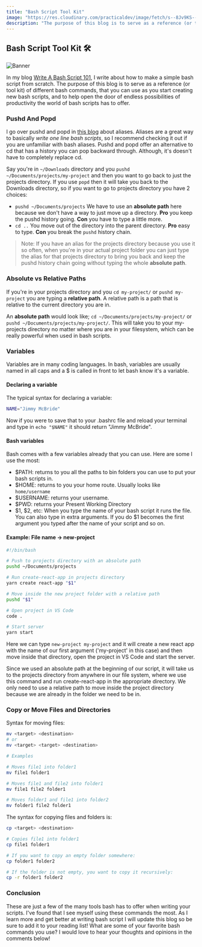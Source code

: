 ```yaml
---
title: "Bash Script Tool Kit"
image: "https://res.cloudinary.com/practicaldev/image/fetch/s--8Jv9KS----/c_imagga_scale,f_auto,fl_progressive,h_420,q_auto,w_1000/https://thepracticaldev.s3.amazonaws.com/i/4n4gq7l7gxosv6uqj9il.jpeg"
description: "The purpose of this blog is to serve as a reference (or tool kit) of different bash commands, that you can use as you start creating new bash scripts, and to help open the door of endless possibilities of productivity the world of bash scripts has to offer."
---
```


## Bash Script Tool Kit 🛠

![Banner](https://res.cloudinary.com/practicaldev/image/fetch/s--8Jv9KS----/c_imagga_scale,f_auto,fl_progressive,h_420,q_auto,w_1000/https://thepracticaldev.s3.amazonaws.com/i/4n4gq7l7gxosv6uqj9il.jpeg)

In my blog [Write A Bash Script 101](https://dev.to/jimmymcbride/write-a-bash-script-101-4n2p), I write about how to make a simple bash script from scratch. The purpose of this blog is to serve as a reference (or tool kit) of different bash commands, that you can use as you start creating new bash scripts, and to help open the door of endless possibilities of productivity the world of bash scripts has to offer.

### Pushd And Popd

I go over pushd and popd in [this blog](https://dev.to/jimmymcbride/bash-alias-2og6) about aliases. Aliases are a great way to basically _write one line bash scripts_, so I recommend checking it out if you are unfamiliar with bash aliases. Pushd and popd offer an alternative to cd that has a history you can pop backward through. Although, it's doesn't have to completely replace cd.

Say you're in `~/Downloads` directory and you `pushd ~/Documents/projects/my-project` and then you want to go back to just the projects directory. If you use `popd` then it will take you back to the Downloads directory, so if you want to go to projects directory you have 2 choices:

- `pushd ~/Documents/projects` We have to use an **absolute path** here because we don't have a way to just move up a directory. **Pro** you keep the pushd history going. **Con** you have to type a little more.
- `cd ..` You move out of the directory into the parent directory. **Pro** easy to type. **Con** you break the `pushd` history chain.

> Note: If you have an alias for the projects directory because you use it so often, when you're in your actual project folder you can just type the alias for that projects directory to bring you back and keep the pushd history chain going without typing the whole **absolute path**.

### Absolute vs Relative Paths

If you're in your projects directory and you `cd my-project/` or `pushd my-project` you are typing a **relative path**. A relative path is a path that is relative to the current directory you are in.

An **absolute path** would look like; `cd ~/Documents/projects/my-project/` or `pushd ~/Documents/projects/my-project/`. This will take you to your my-projects directory no matter where you are in your filesystem, which can be really powerful when used in bash scripts.

### Variables

Variables are in many coding languages. In bash, variables are usually named in all caps and a \$ is called in front to let bash know it's a variable.

#### Declaring a variable

The typical syntax for declaring a variable:

```bash
NAME="Jimmy McBride"
```

Now if you were to save that to your .bashrc file and reload your terminal and type in `echo "$NAME"` it should return "Jimmy McBride".

#### Bash variables

Bash comes with a few variables already that you can use. Here are some I use the most:

- $PATH: returns to you all the paths to bin folders you can use to put your bash scripts in.
- $HOME: returns to you your home route. Usually looks like `home/username`
- $USERNAME: returns your username.
- $PWD: returns your Present Working Directory
- $1, $2, etc: When you type the name of your bash script it runs the file. You can also type in extra arguments. If you do \$1 becomes the first argument you typed after the name of your script and so on.

#### Example: File name -> new-project

```bash
#!/bin/bash

# Push to projects directory with an absolute path
pushd ~/Documents/projects

# Run create-react-app in projects directory
yarn create react-app "$1"

# Move inside the new project folder with a relative path
pushd "$1"

# Open project in VS Code
code .

# Start server
yarn start
```

Here we can type `new-project my-project` and it will create a new react app with the name of our first argument ('my-project' in this case) and then move inside that directory, open the project in VS Code and start the server.

Since we used an absolute path at the beginning of our script, it will take us to the projects directory from anywhere in our file system, where we use this command and run create-react-app in the appropriate directory. We only need to use a relative path to move inside the project directory because we are already in the folder we need to be in.

### Copy or Move Files and Directories

Syntax for moving files:

```bash
mv <target> <destination>
# or
mv <target> <target> <destination>

# Examples

# Moves file1 into folder1
mv file1 folder1

# Moves file1 and file2 into folder1
mv file1 file2 folder1

# Moves folder1 and file1 into folder2
mv folder1 file2 folder1
```

The syntax for copying files and folders is:

```bash
cp <target> <destination>

# Copies file1 into folder1
cp file1 folder1

# If you want to copy an empty folder somewhere:
cp folder1 folder2

# If the folder is not empty, you want to copy it recursively:
cp -r folder1 folder2
```

### Conclusion

These are just a few of the many tools bash has to offer when writing your scripts. I've found that I see myself using these commands the most. As I learn more and get better at writing bash script I will update this blog so be sure to add it to your reading list! What are some of your favorite bash commands you use? I would love to hear your thoughts and opinions in the comments below!
